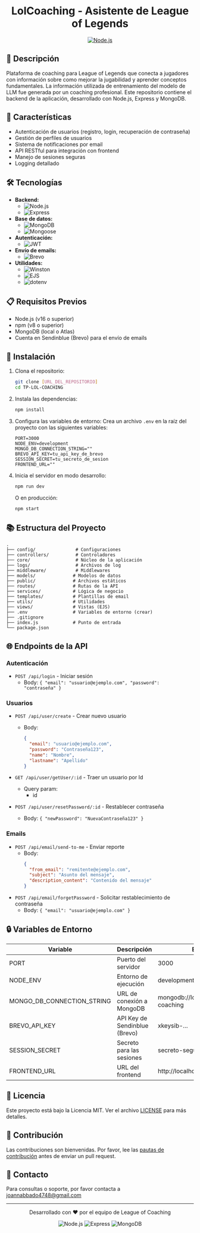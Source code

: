<div align="center">

# LolCoaching - Asistente de League of Legends

[![Node.js](https://img.shields.io/badge/Node.js-18.0%2B-339933?style=for-the-badge&logo=node.js&logoColor=white)](https://nodejs.org/)

[//]: # (![League of Coaching Logo]&#40;https://github.com/Joabulla07/Proyecto2020-Python/blob/gh-pages/lol-logo.png?raw=true&#41;)

</div>

## 📝 Descripción
Plataforma de coaching para League of Legends que conecta a jugadores con información sobre como mejorar la jugabilidad y aprender conceptos fundamentales. 
La información utilizada de entrenamiento del modelo de LLM fue generada por un coaching profesional. Este repositorio contiene el backend de la aplicación, desarrollado con Node.js, Express y MongoDB.

## 🚀 Características

- Autenticación de usuarios (registro, login, recuperación de contraseña)
- Gestión de perfiles de usuarios
- Sistema de notificaciones por email
- API RESTful para integración con frontend
- Manejo de sesiones seguras
- Logging detallado

## 🛠️ Tecnologías

- **Backend:** 
  - ![Node.js](https://img.shields.io/badge/Node.js-18.0%2B-339933?logo=node.js&logoColor=white)
  - ![Express](https://img.shields.io/badge/Express-5.1.0-000000?logo=express&logoColor=white)
- **Base de datos:** 
  - ![MongoDB](https://img.shields.io/badge/MongoDB-6.0%2B-47A248?logo=mongodb&logoColor=white)
  - ![Mongoose](https://img.shields.io/badge/Mongoose-8.18.0-880000?logo=mongodb&logoColor=white)
- **Autenticación:** 
  - ![JWT](https://img.shields.io/badge/JWT-9.0.2-000000?logo=jsonwebtokens&logoColor=white)
- **Envío de emails:** 
  - ![Brevo](https://img.shields.io/badge/Brevo-3.0.1-00A4BD?logo=sendinblue&logoColor=white)
- **Utilidades:**
  - ![Winston](https://img.shields.io/badge/Winston-3.17.0-2C3E50?logo=winston&logoColor=white)
  - ![EJS](https://img.shields.io/badge/EJS-3.1.10-A81C7E?logo=ejs&logoColor=white)
  - ![dotenv](https://img.shields.io/badge/dotenv-17.2.2-ECD53F?logo=dotenv&logoColor=black)

## 📋 Requisitos Previos

- Node.js (v16 o superior)
- npm (v8 o superior)
- MongoDB (local o Atlas)
- Cuenta en Sendinblue (Brevo) para el envío de emails

## 🚀 Instalación

1. Clona el repositorio:
   ```bash
   git clone [URL_DEL_REPOSITORIO]
   cd TP-LOL-COACHING
   ```

2. Instala las dependencias:
   ```bash
   npm install
   ```

3. Configura las variables de entorno:
   Crea un archivo `.env` en la raíz del proyecto con las siguientes variables:
   ```env
   PORT=3000
   NODE_ENV=development
   MONGO_DB_CONNECTION_STRING=""
   BREVO_API_KEY=tu_api_key_de_brevo
   SESSION_SECRET=tu_secreto_de_sesion
   FRONTEND_URL=""
   ```

4. Inicia el servidor en modo desarrollo:
   ```bash
   npm run dev
   ```
   O en producción:
   ```bash
   npm start
   ```

## 📚 Estructura del Proyecto

```
.
├── config/               # Configuraciones
├── controllers/          # Controladores
├── core/                 # Núcleo de la aplicación
├── logs/                 # Archivos de log
├── middleware/           # Middlewares
├── models/              # Modelos de datos
├── public/              # Archivos estáticos
├── routes/              # Rutas de la API
├── services/            # Lógica de negocio
├── templates/           # Plantillas de email
├── utils/               # Utilidades
├── views/               # Vistas (EJS)
├── .env                 # Variables de entorno (crear)
├── .gitignore
├── index.js             # Punto de entrada
└── package.json
```

## 🌐 Endpoints de la API

### Autenticación
- `POST /api/login` - Iniciar sesión
  - Body: `{ "email": "usuario@ejemplo.com", "password": "contraseña" }`


### Usuarios
- `POST /api/user/create` - Crear nuevo usuario
  - Body: 
    ```json
    {
      "email": "usuario@ejemplo.com",
      "password": "Contraseña123",
      "name": "Nombre",
      "lastname": "Apellido"
    }
    ```
- `GET /api/user/getUser/:id` - Traer un usuario por Id
    - Query param:
      - id
      
- `POST /api/user/resetPassword/:id` - Restablecer contraseña
  - Body: `{ "newPassword": "NuevaContraseña123" }`

### Emails
- `POST /api/email/send-to-me` - Enviar reporte
  - Body: 
    ```json
    {
      "from_email": "remitente@ejemplo.com",
      "subject": "Asunto del mensaje",
      "description_content": "Contenido del mensaje"
    }
    ```
- `POST /api/email/forgetPassword` - Solicitar restablecimiento de contraseña
  - Body: `{ "email": "usuario@ejemplo.com" }`

## 🔒 Variables de Entorno

| Variable | Descripción | Ejemplo |
|----------|-------------|---------|
| PORT | Puerto del servidor | 3000 |
| NODE_ENV | Entorno de ejecución | development/production |
| MONGO_DB_CONNECTION_STRING | URL de conexión a MongoDB | mongodb://localhost:27017/lol-coaching |
| BREVO_API_KEY | API Key de Sendinblue (Brevo) | xkeysib-... |
| SESSION_SECRET | Secreto para las sesiones | secreto-seguro |
| FRONTEND_URL | URL del frontend | http://localhost:3001 |

## 📝 Licencia

Este proyecto está bajo la Licencia MIT. Ver el archivo [LICENSE](LICENSE) para más detalles.

## 🤝 Contribución

Las contribuciones son bienvenidas. Por favor, lee las [pautas de contribución](CONTRIBUTING.md) antes de enviar un pull request.

## 📧 Contacto

Para consultas o soporte, por favor contacta a [joannabbado4748@gmail.com](mailto:joannabbado4748@gmail.com)

---

<div align="center">
  <p>Desarrollado con ❤️ por el equipo de League of Coaching</p>
  <img src="https://img.shields.io/badge/Node.js-43853D?style=for-the-badge&logo=node.js&logoColor=white" alt="Node.js">
  <img src="https://img.shields.io/badge/Express.js-404D59?style=for-the-badge" alt="Express">
  <img src="https://img.shields.io/badge/MongoDB-4EA94B?style=for-the-badge&logo=mongodb&logoColor=white" alt="MongoDB">
</div>
